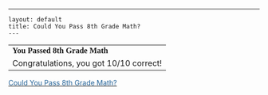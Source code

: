  ---
    layout: default
    title: Could You Pass 8th Grade Math?
    ---

  <TABLE>

<TR>
<TD><FONT face="Georgia, Times New Roman, Times, serif"><STRONG>You Passed 8th Grade Math</STRONG> </FONT></TD></TR>
<TR>
<TD><FONT size="+0">Congratulations, you got 10/10 correct! </FONT></TD></TR></TABLE>
<DIV><A href="http://www.blogthings.com/couldyoupasseighthgrademathquiz/"><FONT color="#246398">Could You Pass 8th Grade Math?</FONT></A></DIV>